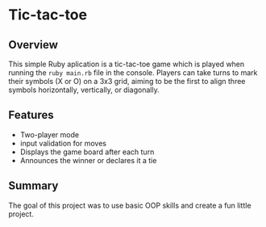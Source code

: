 # Tic-tac-toe

## Overview
This simple Ruby aplication is a tic-tac-toe game which is played when running the 
`ruby main.rb` file in the console. Players can take turns to mark their symbols (X or O) on a 3x3 grid, aiming to be the first to align three symbols horizontally, vertically, or diagonally.

## Features
* Two-player mode
* input validation for moves
* Displays the game board after each turn
* Announces the winner or declares it a tie

## Summary
The goal of this project was to use basic OOP skills and create a fun little project.

